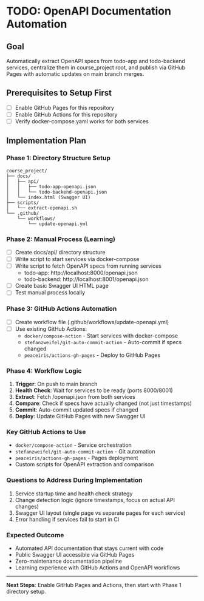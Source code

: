 # TODO: OpenAPI Documentation Automation

## Goal
Automatically extract OpenAPI specs from todo-app and todo-backend services, centralize them in course_project root, and publish via GitHub Pages with automatic updates on main branch merges.

## Prerequisites to Setup First
- [ ] Enable GitHub Pages for this repository
- [ ] Enable GitHub Actions for this repository
- [ ] Verify docker-compose.yaml works for both services

## Implementation Plan

### Phase 1: Directory Structure Setup
```
course_project/
├── docs/
│   ├── api/
│   │   ├── todo-app-openapi.json
│   │   └── todo-backend-openapi.json
│   └── index.html (Swagger UI)
├── scripts/
│   └── extract-openapi.sh
└── .github/
    └── workflows/
        └── update-openapi.yml
```

### Phase 2: Manual Process (Learning)
- [ ] Create docs/api/ directory structure
- [ ] Write script to start services via docker-compose
- [ ] Write script to fetch OpenAPI specs from running services
  - todo-app: http://localhost:8000/openapi.json
  - todo-backend: http://localhost:8001/openapi.json
- [ ] Create basic Swagger UI HTML page
- [ ] Test manual process locally

### Phase 3: GitHub Actions Automation
- [ ] Create workflow file (.github/workflows/update-openapi.yml)
- [ ] Use existing GitHub Actions:
  - `docker/compose-action` - Start services with docker-compose
  - `stefanzweifel/git-auto-commit-action` - Auto-commit if specs changed
  - `peaceiris/actions-gh-pages` - Deploy to GitHub Pages

### Phase 4: Workflow Logic
1. **Trigger**: On push to main branch
2. **Health Check**: Wait for services to be ready (ports 8000/8001)
3. **Extract**: Fetch /openapi.json from both services
4. **Compare**: Check if specs have actually changed (not just timestamps)
5. **Commit**: Auto-commit updated specs if changed
6. **Deploy**: Update GitHub Pages with new Swagger UI

### Key GitHub Actions to Use
- `docker/compose-action` - Service orchestration
- `stefanzweifel/git-auto-commit-action` - Git automation
- `peaceiris/actions-gh-pages` - Pages deployment
- Custom scripts for OpenAPI extraction and comparison

### Questions to Address During Implementation
1. Service startup time and health check strategy
2. Change detection logic (ignore timestamps, focus on actual API changes)
3. Swagger UI layout (single page vs separate pages for each service)
4. Error handling if services fail to start in CI

### Expected Outcome
- Automated API documentation that stays current with code
- Public Swagger UI accessible via GitHub Pages
- Zero-maintenance documentation pipeline
- Learning experience with GitHub Actions and OpenAPI workflows

---
**Next Steps**: Enable GitHub Pages and Actions, then start with Phase 1 directory setup.